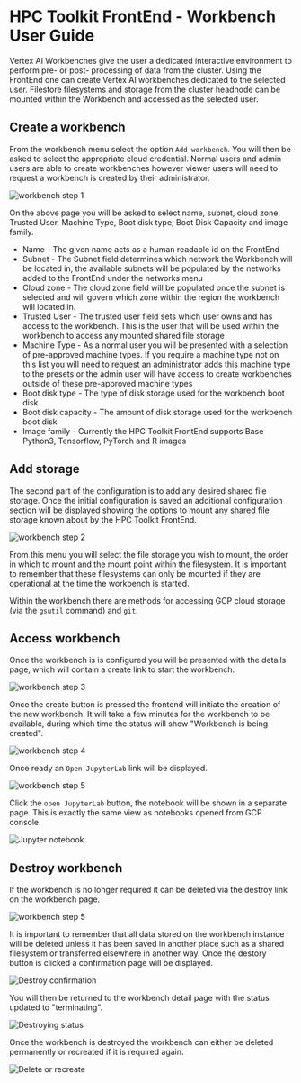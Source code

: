 # HPC Toolkit FrontEnd - Workbench User Guide
<!--
0        1         2         3         4         5         6         7        8
1234567890123456789012345678901234567890123456789012345678901234567890234567890
-->

Vertex AI Workbenches give the user a dedicated interactive environment to
perform pre- or post- processing of data from the cluster. Using the FrontEnd
one can create Vertex AI workbenches dedicated to the selected user. Filestore
filesystems and storage from the cluster headnode can be mounted within the
Workbench and accessed as the selected user.

## Create a workbench

From the workbench menu select the option `Add workbench`. You will then be
asked to select the appropriate cloud credential. Normal users and admin users
are able to create workbenches however viewer users will need to request a
workbench is created by their administrator.

![workbench step 1](images/Workbench_userguide/create1.png)

On the above page you will be asked to select name, subnet, cloud zone, Trusted
User, Machine Type, Boot disk type, Boot Disk Capacity and image family.

- Name - The given name acts as a human readable id on the FrontEnd
- Subnet - The Subnet field determines which network the Workbench will be
  located in, the available subnets will be populated by the networks added to
  the FrontEnd under the networks menu
- Cloud zone - The cloud zone field will be populated once the subnet is
  selected and will govern which zone within the region the workbench will
  located in.
- Trusted User - The trusted user field sets which user owns and has access to
  the workbench. This is the user that will be used within the workbench to
  access any mounted shared file storage
- Machine Type - As a normal user you will be presented with a selection of
  pre-approved machine types. If you require a machine type not on this list
  you will need to request an administrator adds this machine type to the
  presets or the admin user will have access to create workbenches outside of
  these pre-approved machine types
- Boot disk type - The type of disk storage used for the workbench boot disk
- Boot disk capacity - The amount of disk storage used for the workbench boot
  disk
- Image family - Currently the HPC Toolkit FrontEnd supports Base Python3,
  Tensorflow, PyTorch and R images

## Add storage

The second part of the configuration is to add any desired shared file storage.
Once the initial configuration is saved an additional configuration section
will be displayed showing the options to mount any shared file storage known
about by the HPC Toolkit FrontEnd.

![workbench step 2](images/Workbench_userguide/create2.png)

From this menu you will select the file storage you wish to mount, the order in
which to mount and the mount point within the filesystem. It is important to
remember that these filesystems can only be mounted if they are operational at
the time the workbench is started.

Within the workbench there are methods for accessing GCP cloud storage (via the
`gsutil` command) and `git`.

## Access workbench

Once the workbench is is configured you will be presented with the details
page, which will contain a create link to start the workbench.

![workbench step 3](images/Workbench_userguide/create3.png)

Once the create button is pressed the frontend will initiate the creation of
the new workbench. It will take a few minutes for the workbench to be
available, during which time the status will show "Workbench is being created".

![workbench step 4](images/Workbench_userguide/create4.png)

Once ready an `Open JupyterLab` link will be displayed.

![workbench step 5](images/Workbench_userguide/create5.png)

Click the `open JupyterLab` button, the notebook will be shown in a separate
page. This is exactly the same view as notebooks opened from GCP console.

![Jupyter notebook](images/Workbench_userguide/JupyterLab.png)

## Destroy workbench

If the workbench is no longer required it can be deleted via the destroy link
on the workbench page.

![workbench step 5](images/Workbench_userguide/create5.png)

It is important to remember that all data stored on the workbench instance will
be deleted unless it has been saved in another place such as a shared
filesystem or transferred elsewhere in another way. Once the destory button is
clicked a confirmation page will be displayed.

![Destroy confirmation](images/Workbench_userguide/destroy_confirm.png)

You will then be returned to the workbench detail page with the status updated
to "terminating".

![Destroying status](images/Workbench_userguide/destroying_status.png)

Once the workbench is destroyed the workbench can either be deleted permanently
or recreated if it is required again.

![Delete or recreate](images/Workbench_userguide/delete.png)
